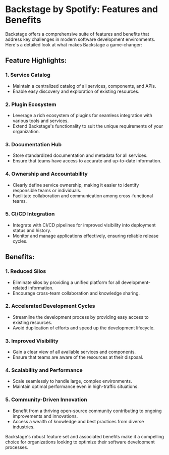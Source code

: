 # Backstage by Spotify: Features and Benefits

Backstage offers a comprehensive suite of features and benefits that address key challenges in modern software development environments. Here's a detailed look at what makes Backstage a game-changer:

## Feature Highlights:

### 1. **Service Catalog**

- Maintain a centralized catalog of all services, components, and APIs.
- Enable easy discovery and exploration of existing resources.

### 2. **Plugin Ecosystem**

- Leverage a rich ecosystem of plugins for seamless integration with various tools and services.
- Extend Backstage's functionality to suit the unique requirements of your organization.

### 3. **Documentation Hub**

- Store standardized documentation and metadata for all services.
- Ensure that teams have access to accurate and up-to-date information.

### 4. **Ownership and Accountability**

- Clearly define service ownership, making it easier to identify responsible teams or individuals.
- Facilitate collaboration and communication among cross-functional teams.

### 5. **CI/CD Integration**

- Integrate with CI/CD pipelines for improved visibility into deployment status and history.
- Monitor and manage applications effectively, ensuring reliable release cycles.

## Benefits:

### 1. **Reduced Silos**

- Eliminate silos by providing a unified platform for all development-related information.
- Encourage cross-team collaboration and knowledge sharing.

### 2. **Accelerated Development Cycles**

- Streamline the development process by providing easy access to existing resources.
- Avoid duplication of efforts and speed up the development lifecycle.

### 3. **Improved Visibility**

- Gain a clear view of all available services and components.
- Ensure that teams are aware of the resources at their disposal.

### 4. **Scalability and Performance**

- Scale seamlessly to handle large, complex environments.
- Maintain optimal performance even in high-traffic situations.

### 5. **Community-Driven Innovation**

- Benefit from a thriving open-source community contributing to ongoing improvements and innovations.
- Access a wealth of knowledge and best practices from diverse industries.

Backstage's robust feature set and associated benefits make it a compelling choice for organizations looking to optimize their software development processes.

